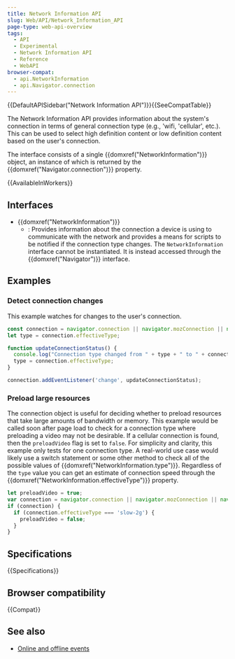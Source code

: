```yaml
---
title: Network Information API
slug: Web/API/Network_Information_API
page-type: web-api-overview
tags:
  - API
  - Experimental
  - Network Information API
  - Reference
  - WebAPI
browser-compat:
  - api.NetworkInformation
  - api.Navigator.connection
---
```

{{DefaultAPISidebar("Network Information API")}}{{SeeCompatTable}}

The Network Information API provides information about the system's connection in terms of general connection type (e.g., 'wifi, 'cellular', etc.).
This can be used to select high definition content or low definition content based on the user's connection.

The interface consists of a single {{domxref("NetworkInformation")}} object, an instance of which is returned by the {{domxref("Navigator.connection")}} property.

{{AvailableInWorkers}}

## Interfaces

- {{domxref("NetworkInformation")}}
  - : Provides information about the connection a device is using to communicate with the network and provides a means for scripts to be notified if the connection type changes. The `NetworkInformation` interface cannot be instantiated. It is instead accessed through the {{domxref("Navigator")}} interface.

## Examples

### Detect connection changes

This example watches for changes to the user's connection.

```js
const connection = navigator.connection || navigator.mozConnection || navigator.webkitConnection;
let type = connection.effectiveType;

function updateConnectionStatus() {
  console.log("Connection type changed from " + type + " to " + connection.effectiveType);
  type = connection.effectiveType;
}

connection.addEventListener('change', updateConnectionStatus);
```

### Preload large resources

The connection object is useful for deciding whether to preload resources that take large amounts of bandwidth or memory. This example would be called soon after page load to check for a connection type where preloading a video may not be desirable. If a cellular connection is found, then the `preloadVideo` flag is set to `false`. For simplicity and clarity, this example only tests for one connection type. A real-world use case would likely use a switch statement or some other method to check all of the possible values of {{domxref("NetworkInformation.type")}}. Regardless of the `type` value you can get an estimate of connection speed through the {{domxref("NetworkInformation.effectiveType")}} property.

```js
let preloadVideo = true;
var connection = navigator.connection || navigator.mozConnection || navigator.webkitConnection;
if (connection) {
  if (connection.effectiveType === 'slow-2g') {
    preloadVideo = false;
  }
}
```

## Specifications

{{Specifications}}

## Browser compatibility

{{Compat}}

## See also

- [Online and offline events](/en-US/docs/Web/API/Navigator/onLine)
